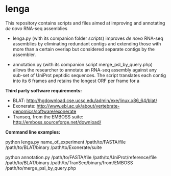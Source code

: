 # lenga

This repository contains scripts and files aimed at improving and annotating _de novo_ RNA-seq assemblies

- lenga.py (with its companion folder _scripts_) improves _de novo_ RNA-seq assemblies by eliminating redundant contigs and extending those with more than a certain overlap but considered separate contigs by the assembler.

- annotation.py (with its companion script merge_psl_by_query.php) allows the researcher to annotate an RNA-seq assembly against any sub-set of UniProt peptidic sequences. The script translates each contig into its 6 frames and retains the longest ORF per frame for a 

**Third party software requirements:**

- BLAT: http://hgdownload.cse.ucsc.edu/admin/exe/linux.x86_64/blat/
- Exonerate: http://www.ebi.ac.uk/about/vertebrate-genomics/software/exonerate
- Transeq, from the EMBOSS suite: http://emboss.sourceforge.net/download/

**Command line examples:**

python lenga.py name_of_experiment /path/to/FASTA/file /path/to/BLAT/binary /path/to/Exonerate/suite

python annotation.py /path/to/FASTA/file /path/to/UniProt/reference/file /path/to/BLAT/binary /path/to/TranSeq/binary/from/EMBOSS /path/to/merge_psl_by_query.php
